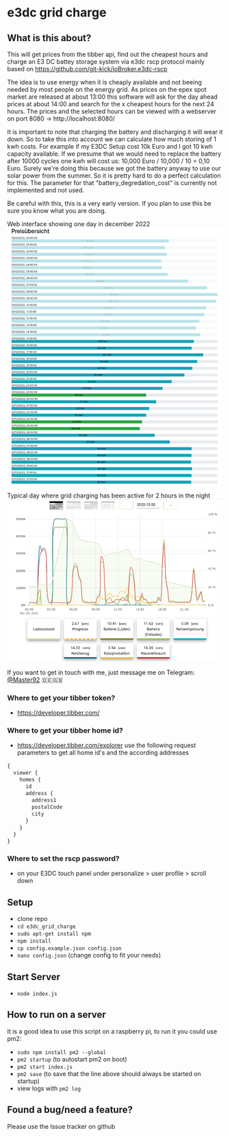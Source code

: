 # e3dc grid charge

## What is this about?

This will get prices from the tibber api, find out the cheapest hours and charge an E3 DC battey storage system via
e3dc rscp protocol mainly based on https://github.com/git-kick/ioBroker.e3dc-rscp

The idea is to use energy when it is cheaply available and not beeing needed by most people on the energy grid.
As prices on the epex spot market are released at about 13:00 this software will ask for the day ahead prices at about 14:00 and search for the x cheapest hours for the next 24 hours.
The prices and the selected hours can be viewed with a webserver on port 8080 -> http://localhost:8080/

It is important to note that charging the battery and discharging it will wear it down. So to take this into account we can calculate how much storing of 1 kwh costs. For example if my E3DC Setup cost 10k Euro and I got 10 kwh capacity available. If we presume that we would need to replace the battery after 10000 cycles one kwh will cost us: 10,000 Euro / 10,000 / 10 = 0,10 Euro. Surely we're doing this because we got the battery anyway to use our solar power from the summer. So it is pretty hard to do a perfect calculation for this.
The parameter for that "battery_degredation_cost" is currently not implemented and not used.

Be careful with this, this is a very early version. If you plan to use this be sure you know what you are doing.

Web interface showing one day in december 2022
![Web Interface](charging_hours.png)

Typical day where grid charging has been active for 2 hours in the night
![E3DC statistics](e3dc_stats.png)

If you want to get in touch with me, just message me on Telegram:
[@Master92](https://t.me/Master92) 🇩🇪🇬🇧

### Where to get your tibber token?
* https://developer.tibber.com/
### Where to get your tibber home id?
* https://developer.tibber.com/explorer
use the following request parameters to get all home id's and the according addresses
```
{
  viewer {
    homes {
      id
      address {
        address1
        postalCode
        city
      }
    }
  }
}
```
### Where to set the rscp password?
* on your E3DC touch panel under personalize > user profile > scroll down


## Setup
* clone repo
* ```cd e3dc_grid_charge```
* ```sudo apt-get install npm```
* ```npm install```
* ```cp config.example.json config.json```
* ```nano config.json``` (change config to fit your needs)


## Start Server
* ```node index.js```

## How to run on a server
It is a good idea to use this script on a raspberry pi, to run it you could use pm2:
* ```sudo npm install pm2 --global```
* ```pm2 startup``` (to autostart pm2 on boot)
* ```pm2 start index.js```
* ```pm2 save``` (to save that the line above should always be started on startup)
* view logs with ```pm2 log```

## Found a bug/need a feature?
Please use the Issue tracker on github